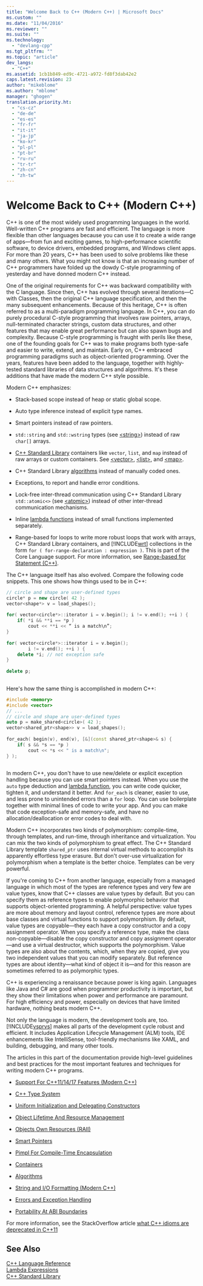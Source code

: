 ```yaml
---
title: "Welcome Back to C++ (Modern C++) | Microsoft Docs"
ms.custom: ""
ms.date: "11/04/2016"
ms.reviewer: ""
ms.suite: ""
ms.technology: 
  - "devlang-cpp"
ms.tgt_pltfrm: ""
ms.topic: "article"
dev_langs: 
  - "C++"
ms.assetid: 1cb1b849-ed9c-4721-a972-fd8f3dab42e2
caps.latest.revision: 23
author: "mikeblome"
ms.author: "mblome"
manager: "ghogen"
translation.priority.ht: 
  - "cs-cz"
  - "de-de"
  - "es-es"
  - "fr-fr"
  - "it-it"
  - "ja-jp"
  - "ko-kr"
  - "pl-pl"
  - "pt-br"
  - "ru-ru"
  - "tr-tr"
  - "zh-cn"
  - "zh-tw"
---
```

# Welcome Back to C++ (Modern C++)
C++ is one of the most widely used programming languages in the world. Well-written C++ programs are fast and efficient. The language is more flexible than other languages because you can use it to create a wide range of apps—from fun and exciting games, to high-performance scientific software, to device drivers, embedded programs, and Windows client apps. For more than 20 years, C++ has been used to solve problems like these and many others. What you might not know is that an increasing number of C++ programmers have folded up the dowdy C-style programming of yesterday and have donned modern C++ instead.  
  
 One of the original requirements for C++ was backward compatibility with the C language. Since then, C++ has evolved through several iterations—C with Classes, then the original C++ language specification, and then the many subsequent enhancements. Because of this heritage, C++ is often referred to as a multi-paradigm programming language. In C++, you can do purely procedural C-style programming that involves raw pointers, arrays, null-terminated character strings, custom data structures, and other features that may enable great performance but can also spawn bugs and complexity.  Because C-style programming is fraught with perils like these, one of the founding goals for C++ was to make programs both type-safe and easier to write, extend, and maintain. Early on, C++ embraced programming paradigms such as object-oriented programming. Over the years, features have been added to the language, together with highly-tested standard libraries of data structures and algorithms. It's these additions that have made the modern C++ style possible.  
  
 Modern C++ emphasizes:  
  
-   Stack-based scope instead of heap or static global scope.  
  
-   Auto type inference instead of explicit type names.  
  
-   Smart pointers instead of raw pointers.  
  
-   `std::string` and `std::wstring` types (see [\<string>](../standard-library/string.md)) instead of raw `char[]` arrays.  
  
-   [C++ Standard Library](../standard-library/cpp-standard-library-header-files.md) containers like `vector`, `list`, and `map` instead of raw arrays or custom containers. See [\<vector>](../standard-library/vector.md), [\<list>](../standard-library/list.md), and [\<map>](../standard-library/map.md).  
  
-   C++ Standard Library [algorithms](../standard-library/algorithm.md) instead of manually coded ones.  
  
-   Exceptions, to report and handle error conditions.  
  
-   Lock-free inter-thread communication using C++ Standard Library `std::atomic<>` (see [\<atomic>](../standard-library/atomic.md)) instead of other inter-thread communication mechanisms.  
  
-   Inline [lambda functions](../cpp/lambda-expressions-in-cpp.md) instead of small functions implemented separately.  
  
-   Range-based for loops to write more robust loops that work with arrays, C++ Standard Library containers, and [!INCLUDE[wrt](../atl/reference/includes/wrt_md.md)] collections in the form `for ( for-range-declaration : expression )`. This is part of the Core Language support. For more information, see [Range-based for Statement (C++)](../cpp/range-based-for-statement-cpp.md).  
  
 The C++ language itself has also evolved. Compare the following code snippets. This one shows how things used to be in C++:  
  
```cpp  
// circle and shape are user-defined types  
circle* p = new circle( 42 );   
vector<shape*> v = load_shapes();  
  
for( vector<circle*>::iterator i = v.begin(); i != v.end(); ++i ) {  
    if( *i && **i == *p )  
        cout << **i << “ is a match\n”;  
}  
  
for( vector<circle*>::iterator i = v.begin();  
        i != v.end(); ++i ) {  
    delete *i; // not exception safe  
}  
  
delete p;  
  
```  
  
 Here's how the same thing is accomplished in modern C++:  
  
```cpp  
#include <memory>  
#include <vector>  
// ...  
// circle and shape are user-defined types  
auto p = make_shared<circle>( 42 );  
vector<shared_ptr<shape>> v = load_shapes();  
  
for_each( begin(v), end(v), [&](const shared_ptr<shape>& s) {  
    if( s && *s == *p )  
        cout << *s << " is a match\n";  
} );  
  
```  
  
 In modern C++, you don't have to use new/delete or explicit exception handling because you can use smart pointers instead. When you use the `auto` type deduction and [lambda function](../cpp/lambda-expressions-in-cpp.md), you can write code quicker, tighten it, and understand it better. And `for_each` is cleaner, easier to use, and less prone to unintended errors than a `for` loop. You can use boilerplate together with minimal lines of code to write your app. And you can make that code exception-safe and memory-safe, and have no allocation/deallocation or error codes to deal with.  
  
 Modern C++ incorporates two kinds of polymorphism: compile-time, through templates, and run-time, through inheritance and virtualization. You can mix the two kinds of polymorphism to great effect. The C++ Standard Library template `shared_ptr` uses internal virtual methods to accomplish its apparently effortless type erasure. But don't over-use virtualization for polymorphism when a template is the better choice. Templates can be very powerful.  
  
 If you're coming to C++ from another language, especially from a managed language in which most of the types are reference types and very few are value types, know that C++ classes are value types by default. But you can specify them as reference types to enable polymorphic behavior that supports object-oriented programming. A helpful perspective: value types are more about memory and layout control, reference types are more about base classes and virtual functions to support polymorphism. By default, value types are copyable—they each have a copy constructor and a copy assignment operator. When you specify a reference type, make the class non-copyable—disable the copy constructor and copy assignment operator—and use a virtual destructor, which supports the polymorphism. Value types are also about the contents, which, when they are copied, give you two independent values that you can modify separately. But reference types are about identity—what kind of object it is—and for this reason are sometimes referred to as polymorphic types.  
  
 C++ is experiencing a renaissance because power is king again. Languages like Java and C# are good when programmer productivity is important, but they show their limitations when power and performance are paramount. For high efficiency and power, especially on devices that have limited hardware, nothing beats modern C++.  
  
 Not only the language is modern, the development tools are, too. [!INCLUDE[vsprvs](../assembler/masm/includes/vsprvs_md.md)] makes all parts of the development cycle robust and efficient. It includes Application Lifecycle Management (ALM) tools, IDE enhancements like IntelliSense, tool-friendly mechanisms like XAML, and building, debugging, and many other tools.  
  
 The articles in this part of the documentation provide high-level guidelines and best practices for the most important features and techniques for writing modern C++ programs.  
  
-   [Support For C++11/14/17 Features (Modern C++)](../cpp/support-for-cpp11-14-17-features-modern-cpp.md)  
  
-   [C++ Type System](../cpp/cpp-type-system-modern-cpp.md)  
  
-   [Uniform Initialization and Delegating Constructors](../cpp/uniform-initialization-and-delegating-constructors.md)  
  
-   [Object Lifetime And Resource Management](../cpp/object-lifetime-and-resource-management-modern-cpp.md)  
  
-   [Objects Own Resources (RAII)](../cpp/objects-own-resources-raii.md)  
  
-   [Smart Pointers](../cpp/smart-pointers-modern-cpp.md)  
  
-   [Pimpl For Compile-Time Encapsulation](../cpp/pimpl-for-compile-time-encapsulation-modern-cpp.md)  
  
-   [Containers](../cpp/containers-modern-cpp.md)  
  
-   [Algorithms](../cpp/algorithms-modern-cpp.md)  
  
-   [String and I/O Formatting (Modern C++)](../cpp/string-and-i-o-formatting-modern-cpp.md)  
  
-   [Errors and Exception Handling](../cpp/errors-and-exception-handling-modern-cpp.md)  
  
-   [Portability At ABI Boundaries](../cpp/portability-at-abi-boundaries-modern-cpp.md)  
  
 For more information, see the StackOverflow article [what C++ idioms are deprecated in C++11](http://go.microsoft.com/fwlink/?LinkId=402836)  
  
## See Also  
 [C++ Language Reference](../cpp/cpp-language-reference.md)   
 [Lambda Expressions](../cpp/lambda-expressions-in-cpp.md)   
 [C++ Standard Library](../standard-library/cpp-standard-library-reference.md)